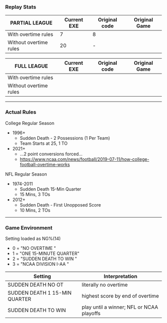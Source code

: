 ### Replay Stats ###

|PARTIAL LEAGUE			|Current EXE	| Original code | Original Game |
|-------------------------------|---------------|---------------|---------------|
|With overtime rules		|7 		| 8		|		|
|Without overtime rules 	|20		| -		|		|

|FULL LEAGUE			|Current EXE	| Original code | Original Game |
|-------------------------------|---------------|---------------|---------------|
|With overtime rules 		|		|		|		|
|Without overtime rules		|		|		|		|

___

### Actual Rules ###

College	Regular Season
- 1996+
	- Sudden Death - 2 Possessions (1 Per Team)
	- Team Starts at 25, 1 TO
- 2021+
	- ...2 point conversions forced...
	- https://www.ncaa.com/news/football/2019-07-11/how-college-football-overtime-works
									
NFL Regular Season
- 1974-2011
	- Sudden Death 15-Min Quarter
	- 15 Mins, 3 TOs
- 2012+
	- Sudden Death - First Unopposed Score
	- 10 Mins, 2 TOs

___

### Game Environment ###

Setting loaded as NG%(14)
- 0 = "NO OVERTIME          "
- 1 = "ONE 15-MINUTE QUARTER"
- 2 = "SUDDEN DEATH TO WIN  "
- 3 = "NCAA DIVISION I-AA   "

|Setting			|Interpretation					|
|-------------------------------|-----------------------------------------------|
|SUDDEN DEATH NO OT 		| literally no overtime 			|
|SUDDEN DEATH 1 15-MIN QUARTER	| highest score by end of overtime		|
|SUDDEN DEATH TO WIN		| play until a winner; NFL or NCAA playoffs	|
